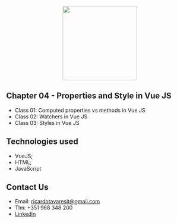 <p align="center"><img src="https://www.vectorlogo.zone/logos/vuejs/vuejs-ar21.svg" width="200px"></p>

<h2>Chapter 04 - Properties and Style in Vue JS</h2>

- Class 01: Computed properties vs methods in Vue JS
- Class 02: Watchers in Vue JS
- Class 03: Styles in Vue JS

## Technologies used
- VueJS;
- HTML;
- JavaScript

## Contact Us

- Email: ricardotavaresit@gmail.com
- Tlm: +351 968 348 200
- [LinkedIn](https://www.linkedin.com/in/ricardotavaresit/)
